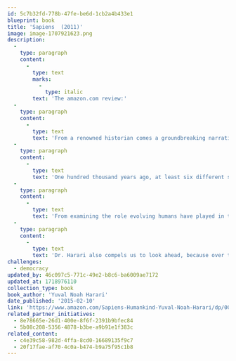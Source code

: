 ```yaml
---
id: 5c7b32fd-778b-47fe-be6d-1cb2a4b433e1
blueprint: book
title: 'Sapiens  (2011)'
image: image-1707921623.png
description:
  -
    type: paragraph
    content:
      -
        type: text
        marks:
          -
            type: italic
        text: 'The amazon.com review:'
  -
    type: paragraph
    content:
      -
        type: text
        text: 'From a renowned historian comes a groundbreaking narrative of humanity’s creation and evolution—a #1 international bestseller—that explores the ways in which biology and history have defined us and enhanced our understanding of what it means to be “human.” '
  -
    type: paragraph
    content:
      -
        type: text
        text: 'One hundred thousand years ago, at least six different species of humans inhabited Earth. Yet today there is only one—homo sapiens. What happened to the others? And what may happen to us? Most books about the history of humanity pursue either a historical or a biological approach, but Dr. Yuval Noah Harari breaks the mold with this highly original book that begins about 70,000 years ago with the appearance of modern cognition. '
  -
    type: paragraph
    content:
      -
        type: text
        text: 'From examining the role evolving humans have played in the global ecosystem to charting the rise of empires, Sapiens integrates history and science to reconsider accepted narratives, connect past developments with contemporary concerns, and examine specific events within the context of larger ideas. '
  -
    type: paragraph
    content:
      -
        type: text
        text: 'Dr. Harari also compels us to look ahead, because over the last few decades humans have begun to bend laws of natural selection that have governed life for the past four billion years. We are acquiring the ability to design not only the world around us, but also ourselves. Where is this leading us, and what do we want to become? This provocative and insightful work is sure to spark debate.'
challenges:
  - democracy
updated_by: 46c097c5-771c-49e2-b8c6-ba6009ae7172
updated_at: 1718976110
collection_type: book
book_author: 'Yuval Noah Harari'
date_published: '2015-02-10'
link: 'https://www.amazon.com/Sapiens-Humankind-Yuval-Noah-Harari/dp/0062316095'
related_partner_initiatives:
  - 8e78665e-26d1-400e-8f6f-2391b9bfec84
  - 5b08c208-5356-4878-b3be-a9b91e1f383c
related_content:
  - c4e39c58-982d-4ffa-8cd0-16689135f9c7
  - 20f17fae-af70-4c0a-b474-b9a75f95c1b8
---
```

